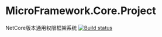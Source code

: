 # MicroFramework.Core.Project
NetCore版本通用权限框架系统
[![Build status](https://dev.azure.com/gbstudynetcore/MicroFramework.Core/_apis/build/status/MicroFramework.Core-ASP.NET%20Core-CI)](https://dev.azure.com/gbstudynetcore/MicroFramework.Core/_build/latest?definitionId=-1)


